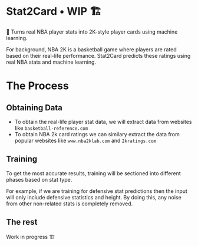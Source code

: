 # Stat2Card • WIP 🏗️
🏀 Turns real NBA player stats into 2K-style player cards using machine learning.

For background, NBA 2K is a basketball game where players are rated based on their real-life performance. Stat2Card predicts these ratings using real NBA stats and machine learning.

# The Process

## Obtaining Data
- To obtain the real-life player stat data, we will extract data from websites like `basketball-reference.com`
- To obtain NBA 2k card ratings we can similary extract the data from popular websites like `www.nba2klab.com` and `2kratings.com`

## Training 
To get the most accurate results, training will be sectioned into different phases based on stat type.

For example, if we are training for defensive stat predictions then the input will only include defensive statistics and height. By doing this, any noise from other non-related stats is completely removed.

## The rest
Work in progress 🏗️
